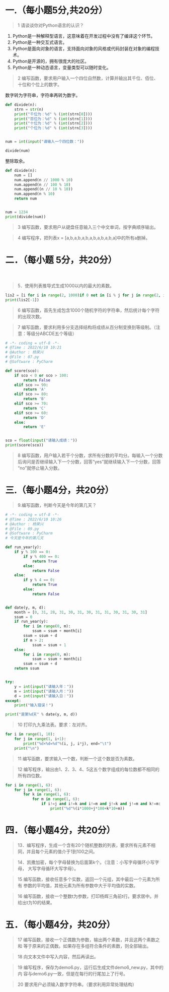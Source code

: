 # 一.（每小题5分,共20分）

> 1 请谈谈你对Python语言的认识？

1. Python是一种解释型语言，这意味着在开发过程中没有了编译这个环节。
2. Python是一种交互式语言。
3. Python是面向对象的语言，支持面向对象的风格或代码封装在对象的编程技术。
4. Python是开源的，拥有很庞大的社区。
5. Python是一种动态语言，变量类型可以随时变化。

> 2 编写函数，要求用户输入一个四位自然数，计算并输出其千位、佰位、 十位和个位上的数字。  

数字转为字符串，字符串再转为数字。

```python
def divide(n):
    strn = str(n)
    print("千位为：%d" % (int(strn[0])))
    print("百位为：%d" % (int(strn[1])))
    print("十位为：%d" % (int(strn[2])))
    print("个位为：%d" % (int(strn[3])))


num = int(input("请输入一个四位数："))

divide(num)
```

整除取余。

```python
def divide(n):
    num = []
    num.append(n // 1000 % 10)
    num.append(n // 100 % 10)
    num.append((n // 10 % 10))
    num.append(n % 10)
    return num


num = 1234
print(divide(num))
```

> 3 编写函数，要求用户从键盘任意输入三个中文单词，按字典顺序输出。  

> 4 编写程序，把列表x = [a,b,a,b,a,b,a,b,a,b,a,b,a]中的所有a删掉。  


# 二．（每小题 5分，共20分）
　　　
> 5．使用列表推导式生成1000以内的最大的素数。  

```python
lis2 = [i for i in range(2, 1000)if 0 not in [i % j for j in range(2, int(i**0.5)+1)]]
print(lis2[-1])
```

> 6 编写函数，首先生成包含1000个随机字符的字符串，然后统计每个字符的出现次数。  


> 7 编写函数，要求利用多分支选择结构将成绩从百分制变换到等级制。（注意：等级分ABCDE五个等级）  

```python
# -*- coding = utf-8 -*-
# @Time : 2022/6/10 10:21
# @Author : 杨荣兴
# @File : 07.py
# @Software : PyCharm

def score(sco):
    if sco < 0 or sco > 100:
        return False
    elif sco >= 90:
        return 'A'
    elif sco >= 80:
        return 'B'
    elif sco >= 70:
        return 'C'
    elif sco >= 60:
        return 'D'
    else:
        return 'E'


sco = float(input("请输入成绩："))
print(score(sco))

```

>8 编写函数，用户输入若干个分数，求所有分数的平均分。每输入一个分数
后询问是否继续输入下一个分数，回答“yes”就继续输入下一个分数，回答
“no”就停止输入分数。


# 三.（每小题4分，共20分）                

> 9.编写函数，判断今天是今年的第几天？

```python
# -*- coding = utf-8 -*-
# @Time : 2022/6/10 10:26
# @Author : 杨荣兴
# @File : 09.py
# @Software : PyCharm
# 今天是今年的第几天

def run_year(y):
    if y % 100 == 0:
        if y % 400 == 0:
            return True
        else:
            return False
    else:
        if y % 4 == 0:
            return True
        else:
            return False


def date(y, m, d):
    month = [0, 31, 28, 31, 30, 31, 30, 31, 31, 30, 31, 30, 31]
    ssum = 0
    if run_year(y):
        for i in range(0, m):
            ssum = ssum + month[i]
        ssum = ssum + d
        if m > 2:
            ssum = ssum + 1
    else:
        for i in range(0, m):
            ssum = ssum + month[i]
        ssum = ssum + d
    return ssum


try:
    y = int(input("请输入年："))
    m = int(input("请输入月："))
    d = int(input("请输入日："))
except:
    print("输入错误！")

print("是第%d天" % date(y, m, d))

```

> 10 打印九九乘法表。要求：左对齐。

```python
for i in range(1, 10):
    for j in range(1, i+1):
        print("%d×%d=%d"%(i, j, i*j), end="\t")
    print("\n")
```

> 11 编写函数，要求输入一个数，判断一个这个数是否为素数。

> 12 编写程序，输出由1、2、3、4、5这五个数字组成的每位数都不相同的所有四位数。

```python
for i in range(1, 6):
    for j in range(1, 6):
        for k in range(1, 6):
            for m in range(1, 6):
                if i!=j and i!=k and i!=m and j!=k and j!=m and k!=m:
                    print("%d"%(i*1000+j*100+k*10+m))
```

# 四．（每小题4分，共20分）

> 13．编写程序，生成一个含有20个随机整数的列表，要求所有元素不相同，并且每个元素的值介于1到100之间。

> 14．凯撒加密，每个字母替换为后面第k个。（注意：小写字母循环小写字母，
大写字母循环大写字母）。

> 15 编写函数，接收任意多个实数，返回一个元组，其中最后一个元素为所有
参数的平均值，其他元素为所有参数中大于平均值的实数。


> 16 编写函数，接收一个整数t为参数，打印杨辉三角前t行。要求居中。并
给出t为10的结果。
         

# 五．（每小题4分，共20分）
           
> 17 编写函数，接收一个正偶数为参数，输出两个素数，并且这两个素数之和
等于原来的正偶数。如果存在多组符合条件的素数，则全部输出。

> 18 向文本文件中写入内容，然后再读出。

> 19 编写程序，保存为demo6.py，运行后生成文件demo6_new.py，其中的内
容与demo6.py一致，但是在每行的行尾加上了行号。

> 20 要求用户必须输入数字字符串。（要求利用异常处理结构）
